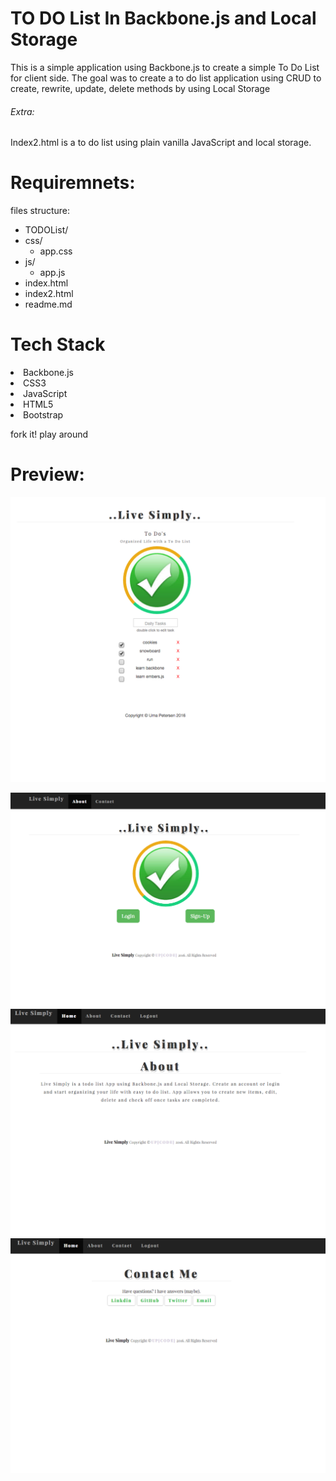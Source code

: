 <h1> TO DO List In Backbone.js and Local Storage</h1> 
<p> This is a simple application using Backbone.js to create a simple To Do List for client side. The goal was to create a to do list application using CRUD to create, rewrite, update, delete methods by using Local Storage 
<h6>Extra:</h6>
<p>Index2.html is a to do list using plain vanilla JavaScript and local storage.</p>
	

<h1>Requiremnets:</h1>
files structure:

<ul>
  <li>TODOList/</li>
  <li>css/
    <ul>
      <li>app.css</li>
    </ul>
    <li>js/
    <ul>
      <li>app.js</li>
    </ul>
  </li>
  <li>index.html</li>
  <li>index2.html</li>
  <li>readme.md</li>

</ul>

<h1>Tech Stack</h1>
<li>Backbone.js</li> 
<li>CSS3</li>
<li>JavaScript</li> 
<li>HTML5</li>
<li>Bootstrap</li> 


<p>fork it! play around</p>

<h1>Preview:</h1>

![alt text](img/app.jpg "To Do List App with Local Storage")

![alt text](/static/img/login.jpg "Login Page")
![alt text](/static/img/about.jpg "About App")
![alt text](/static/img/contact.jpg  "Contact")
